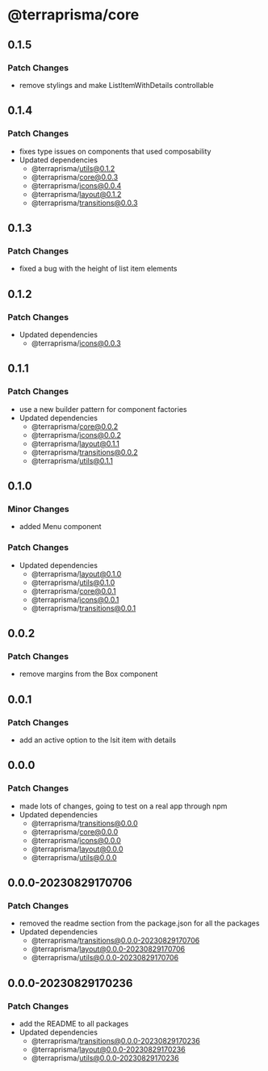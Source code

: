 # @terraprisma/core

## 0.1.5

### Patch Changes

- remove <a> stylings and make ListItemWithDetails controllable

## 0.1.4

### Patch Changes

- fixes type issues on components that used composability
- Updated dependencies
  - @terraprisma/utils@0.1.2
  - @terraprisma/core@0.0.3
  - @terraprisma/icons@0.0.4
  - @terraprisma/layout@0.1.2
  - @terraprisma/transitions@0.0.3

## 0.1.3

### Patch Changes

- fixed a bug with the height of list item elements

## 0.1.2

### Patch Changes

- Updated dependencies
  - @terraprisma/icons@0.0.3

## 0.1.1

### Patch Changes

- use a new builder pattern for component factories
- Updated dependencies
  - @terraprisma/core@0.0.2
  - @terraprisma/icons@0.0.2
  - @terraprisma/layout@0.1.1
  - @terraprisma/transitions@0.0.2
  - @terraprisma/utils@0.1.1

## 0.1.0

### Minor Changes

- added Menu component

### Patch Changes

- Updated dependencies
  - @terraprisma/layout@0.1.0
  - @terraprisma/utils@0.1.0
  - @terraprisma/core@0.0.1
  - @terraprisma/icons@0.0.1
  - @terraprisma/transitions@0.0.1

## 0.0.2

### Patch Changes

- remove margins from the Box component

## 0.0.1

### Patch Changes

- add an active option to the lsit item with details

## 0.0.0

### Patch Changes

- made lots of changes, going to test on a real app through npm
- Updated dependencies
  - @terraprisma/transitions@0.0.0
  - @terraprisma/core@0.0.0
  - @terraprisma/icons@0.0.0
  - @terraprisma/layout@0.0.0
  - @terraprisma/utils@0.0.0

## 0.0.0-20230829170706

### Patch Changes

- removed the readme section from the package.json for all the packages
- Updated dependencies
  - @terraprisma/transitions@0.0.0-20230829170706
  - @terraprisma/layout@0.0.0-20230829170706
  - @terraprisma/utils@0.0.0-20230829170706

## 0.0.0-20230829170236

### Patch Changes

- add the README to all packages
- Updated dependencies
  - @terraprisma/transitions@0.0.0-20230829170236
  - @terraprisma/layout@0.0.0-20230829170236
  - @terraprisma/utils@0.0.0-20230829170236
